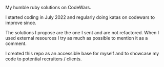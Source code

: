 My humble ruby solutions on CodeWars.

I started coding in July 2022 and regularly doing katas on codewars to improve since.

The solutions I propose are the one I sent and are not refactored.
When I used external resources I try as much as possible to mention it as a comment.

I created this repo as an accessible base for myself and to showcase my code to potential recruiters / clients.

